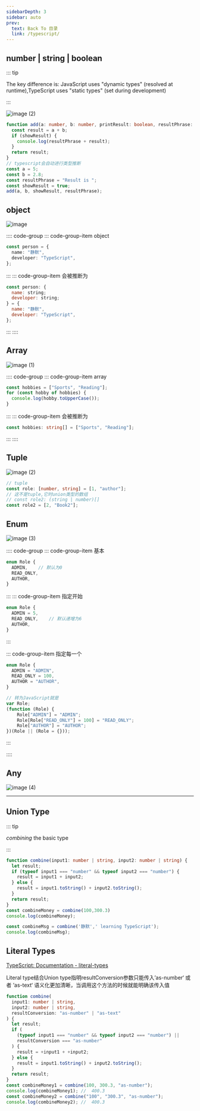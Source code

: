 ```yaml
---
sidebarDepth: 3
sidebar: auto
prev:
  text: Back To 目录
  link: /typescript/
---
```


## number | string | boolean

::: tip

The key difference is: JavaScript uses "dynamic types" (resolved at runtime),TypeScript uses "static types" (set during development)

:::

![image (2)](https://gitee.com/q10viking/PictureRepos/raw/master/images//202111300509398.jpg)

```typescript {1}
function add(a: number, b: number, printResult: boolean, resultPhrase: string) {
  const result = a + b;
  if (showResult) {
    console.log(resultPhrase + result);
  }
  return result;
}
// typescript会自动进行类型推断
const a = 5;
const b = 2.8;
const resultPhrase = "Result is ";
const showResult = true;
add(a, b, showResult, resultPhrase);
```

## object

<img src="https://gitee.com/q10viking/PictureRepos/raw/master/images//202111300638967.jpg" alt="image"  />

:::: code-group
::: code-group-item object

```typescript
const person = {
  name: "静默",
  developer: "TypeScript",
};
```

:::
::: code-group-item 会被推断为

```js
const person: {
  name: string;
  developer: string;
} = {
  name: "静默",
  developer: "TypeScript",
};
```

:::
::::



## Array

![image (1)](https://gitee.com/q10viking/PictureRepos/raw/master/images//202111300709280.jpg)

:::: code-group
::: code-group-item array

```typescript
const hobbies = ["Sports", "Reading"];
for (const hobby of hobbies) {
  console.log(hobby.toUpperCase());
}
```

:::
::: code-group-item 会被推断为

```typescript
const hobbies: string[] = ["Sports", "Reading"];
```

:::
::::



## Tuple

![image (2)](https://gitee.com/q10viking/PictureRepos/raw/master/images//202111300714524.jpg)

```typescript
// tuple
const role: [number, string] = [1, "author"];
// 这不是tuple,它时union类型的数组
// const role2: (string | number)[]
const role2 = [2, "Book2"];
```

## Enum

![image (3)](https://gitee.com/q10viking/PictureRepos/raw/master/images//202111300726655.jpg)

:::: code-group
::: code-group-item 基本

```typescript
enum Role {
  ADMIN,	// 默认为0
  READ_ONLY,
  AUTHOR,
}
```

:::
::: code-group-item 指定开始

```typescript
enum Role {
  ADMIN = 5,
  READ_ONLY,	// 默认递增为6
  AUTHOR,
}
```

:::

::: code-group-item 指定每一个

```typescript
enum Role {
  ADMIN = "ADMIN",
  READ_ONLY = 100,
  AUTHOR = "AUTHOR",
}

// 转为JavaScript就是
var Role;
(function (Role) {
    Role["ADMIN"] = "ADMIN";
    Role[Role["READ_ONLY"] = 100] = "READ_ONLY";
    Role["AUTHOR"] = "AUTHOR";
})(Role || (Role = {}));
```

:::

::::



## Any

![image (4)](https://gitee.com/q10viking/PictureRepos/raw/master/images//202111300742769.jpg)



--------



## Union Type

::: tip

*combining* the basic type

:::

```typescript {1}
function combine(input1: number | string, input2: number | string) {
  let result;
  if (typeof input1 === "number" && typeof input2 === "number") {
    result = input1 + input2;
  } else {
    result = input1.toString() + input2.toString();
  }
  return result;
}
const combineMoney = combine(100,300.3)
console.log(combineMoney);

const combineMsg = combine('静默',' learning TypeScript');
console.log(combineMsg);
```



## Literal Types

[TypeScript: Documentation - literal-types](https://www.typescriptlang.org/docs/handbook/2/everyday-types.html#literal-types)

Literal type结合Union type指明resultConversion参数只能传入’as-number‘ 或者 ’as-text‘ 语义化更加清晰，当调用这个方法的时候就能明确该传入值

```typescript {4}
function combine(
  input1: number | string,
  input2: number | string,
  resultConversion: "as-number" | "as-text"
) {
  let result;
  if (
    (typeof input1 === "number" && typeof input2 === "number") ||
    resultConversion === "as-number"
  ) {
    result = +input1 + +input2;
  } else {
    result = input1.toString() + input2.toString();
  }
  return result;
}
const combineMoney1 = combine(100, 300.3, "as-number");
console.log(combineMoney1); //  400.3
const combineMoney2 = combine("100", "300.3", "as-number");
console.log(combineMoney2); //  400.3
```

